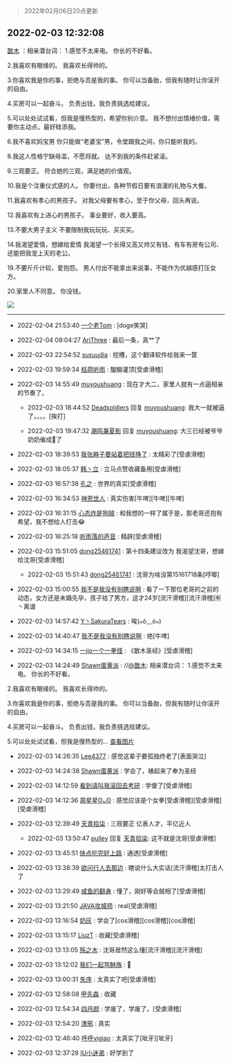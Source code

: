 > 2022年02月06日20点更新
<link rel="stylesheet" href="https://cdn.jsdelivr.net/gh/taotie6/sampleJSON@main/css/photo_show.css">
<meta name="referrer" content="no-referrer" />


 ## 2022-02-03 12:32:08 

 [㪚木](https://www.coolapk.com/feed/33279122?shareKey=NTNlYTBlM2I5NWYxNjFmYjZmOWM~) ：相亲潜台词：
1.感觉不太来电。
你长的不好看。

2.我喜欢有眼缘的。
我喜欢长得帅的。

3.你喜欢我是你的事，拒绝与否是我的事。
你可以当备胎，但我有随时让你滚开的自由。

4.买房可以一起奋斗。
负责出钱，我负责挑选给建议。

5.可以处处试试看，但我是慢热型的<!--break-->，希望你别介意。
我不想付出情绪价值，需要你主动点，最好硅添我。

6.我不喜欢妈宝男
你只能做“老婆宝”男，令堂跟我之间，你只能听我的。

8.我这人性格宁缺毋滥，不愿将就。
达不到我的条件赶紧滚。

9.三观要正。
符合她的三观，满足她的价值观。

10.我是个注重仪式感的人。
你要付出，各种节假日要有浪漫的礼物与大餐。

11.我喜欢有孝心的男孩子。
对我父母要有孝心，至于你父母，回头再说。

12.我喜欢有上进心的男孩子。
事业要好，收入要高。

13.不要大男子主义
不要限制我玩玩玩、买买买。

14.我渴望爱情，想嫁给爱情
我渴望一个长得又高又帅又有钱、有车有房有公司、还能把我宠上天的老公。

19.不要斤斤计较，爱抱怨。
男人付出不能拿出来说事，不能作为优越感打压女方。

20.家里人不同意。
你没钱。 

<div class="album">
<img class="img-item" src="https://image.coolapk.com/feed/2019/0507/23/1081091_4660_4858@360x200.gif" />
</div>

 ------- 

- 2022-02-04 21:53:40 [一个老Tom](uid=1885797) : [doge笑哭] 

- 2022-02-04 09:04:27 [AriThree](uid=1560115) : 最后一条，真艹了 

- 2022-02-03 22:54:52 [susuudia](uid=683426) : 挖槽，这个翻译软件给我来一筐 

- 2022-02-03 19:59:34 [枯荷听雨](uid=1019728) : 醍醐灌顶[受虐滑稽] 

- 2022-02-03 14:55:49 [muyoushuang](uid=1921140) : 现在才大二，家里人就有一点逼相亲的节奏了。 

    - 2022-02-03 18:44:52 [Deadsoldiers](uid=2272770) 回复 [muyoushuang](uid=1921140): 我大一就被逼了。。。。[挨打] 

    - 2022-02-03 19:47:32 [潮鸣兼夏影](uid=2064950) 回复 [muyoushuang](uid=1921140): 大三已经被爷爷奶奶催成🐶了 

- 2022-02-03 18:39:53 [我张麻子要站着把钱挣了](uid=3517371) : 太精彩了[受虐滑稽] 

- 2022-02-03 18:05:37 [韩丶立](uid=682352) : 立马点赞收藏备用[受虐滑稽] 

- 2022-02-03 16:57:38 [孔之](uid=2621308) : 世界的真实[受虐滑稽] 

- 2022-02-03 16:34:53 [神恩世人](uid=1970151) : 真实伤害[牛啤][牛啤][牛啤] 

- 2022-02-03 16:31:15 [心态炸是狗贼](uid=3958183) : 和我想的一样了属于是，那老哥还抱有希望，我不想给人打击😂 

- 2022-02-03 16:25:18 [听雨落的声音](uid=3650984) : 精辟[受虐滑稽] 

- 2022-02-03 15:51:05 [dong25461741](uid=1268657) : 第十四条建议改为 我渴望沈哥，想嫁给沈哥[受虐滑稽] 

    - 2022-02-03 15:51:43 [dong25461741](uid=1268657) : 沈哥为啥没第15161718条[哼唧] 

- 2022-02-03 15:00:55 [我不是我没有别瞎说啊](uid=2231912) : 看了一下那位老哥的之前的动态，女方还是未婚先孕，孩子给了男方，这才24岁[流汗滑稽][流汗滑稽]🈶丶离谱 

- 2022-02-03 14:57:42 [Y丶SakuraTears](uid=11770841) : 唉(๑ó﹏ò๑) 

- 2022-02-03 14:40:47 [我不是我没有别瞎说啊](uid=2231912) : 绝[牛啤] 

- 2022-02-03 14:34:15 [一jio一个一拳怪](uid=1523025) : 《㪚木圣经》[受虐滑稽] 

- 2022-02-03 14:24:49 [Shawn蛋黄派](uid=2642278) : //<a class="feed-link-uname" href="/u/㪚木">@㪚木</a>: 相亲潜台词：
1.感觉不太来电。
你长的不好看。

2.我喜欢有眼缘的。
我喜欢长得帅的。

3.你喜欢我是你的事，拒绝与否是我的事。
你可以当备胎，但我有随时让你滚开的自由。

4.买房可以一起奋斗。
负责出钱，我负责挑选给建议。

5.可以处处试试看<!--break-->，但我是慢热型的...  <a class="feed-forward-pic" href="http://image.coolapk.com/feed/2019/0507/23/1081091_4660_4858@360x200.gif">查看图片</a> 

- 2022-02-03 14:26:35 [Lee4377](uid=17478447) : 感觉这辈子要孤独终老了[表面哭泣] 

- 2022-02-03 14:24:38 [Shawn蛋黄派](uid=2642278) : 学会了，裱起来了奉为圣经 

- 2022-02-03 14:12:59 [看到请叫我滚回去考研](uid=3241499) : 学傻了[受虐滑稽] 

- 2022-02-03 14:12:36 [周星星ʘᴗʘ](uid=1078199) : 感觉应该是个女拳[受虐滑稽][受虐滑稽][受虐滑稽] 

- 2022-02-03 12:39:49 [天青拾柒](uid=2874164) : 三观要正
亿表人才，平亿近人 

    - 2022-02-03 13:50:47 [pulley](uid=391132) 回复 [天青拾柒](uid=2874164): 这不就是沈哥[受虐滑稽] 

- 2022-02-03 13:45:51 [快点吃完好上路](uid=2452073) : 通透[受虐滑稽] 

- 2022-02-03 13:38:39 [欲问行人去那边](uid=826969) : 瞎说什么大实话[流汗滑稽]太打击人了 

- 2022-02-03 13:29:49 [咸鱼的翻身](uid=3945270) : 懂了，刚好等会就相了[受虐滑稽] 

- 2022-02-03 13:21:50 [JAVA攻城师](uid=1305871) : real[受虐滑稽] 

- 2022-02-03 13:16:54 [奶灰](uid=3784962) : 学会了[cos滑稽][cos滑稽][cos滑稽] 

- 2022-02-03 13:15:17 [LiuzT](uid=2145927) : 收藏[受虐滑稽] 

- 2022-02-03 13:13:05 [殇之木](uid=1085570) : 沈哥居然这么懂[流汗滑稽][流汗滑稽] 

- 2022-02-03 13:12:02 [我们一起骂魅族](uid=1068612) : 🤫 

- 2022-02-03 13:00:31 [失序](uid=1009107) : 太真实了吧[受虐滑稽] 

- 2022-02-03 12:58:08 [甲先森](uid=863032) : 收藏 

- 2022-02-03 12:54:34 [四月颜](uid=1340972) : 学废了，学废了。[受虐滑稽] 

- 2022-02-03 12:54:20 [濹邪](uid=1210426) : 真实 

- 2022-02-03 12:46:40 [呼呼yigiao](uid=3884903) : 太真实了[呲牙][呲牙] 

- 2022-02-03 12:37:28 [IU小迷弟](uid=2571083) : 好学到了 

